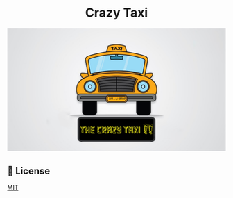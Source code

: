 <h1 align="center">Crazy Taxi</h1>

![Image of Crazy Taxi Project](assets/logo.png)
## 📝 License

[MIT](https://github.com/Ahmed2021B/Crazy-Taxi/blob/main/LICENSE)

